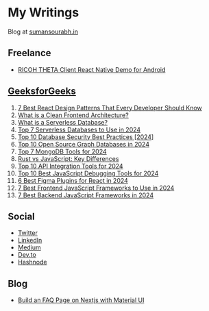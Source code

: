 # My Writings

Blog at [sumansourabh.in](https://sumansourabh.in)

## Freelance

- [RICOH THETA Client React Native Demo for Android](https://community.theta360.guide/t/ricoh-theta-client-react-native-demo-for-android/9739)

## [GeeksforGeeks](https://auth.geeksforgeeks.org/user/sumsourabh14/articles/)

1. [7 Best React Design Patterns That Every Developer Should Know](https://www.geeksforgeeks.org/react-design-patterns/)
2. [What is a Clean Frontend Architecture?](https://www.geeksforgeeks.org/clean-frontend-architecture/)
3. [What is a Serverless Database?](https://www.geeksforgeeks.org/what-is-a-serverless-database/)
4. [Top 7 Serverless Databases to Use in 2024](https://www.geeksforgeeks.org/serverless-databases/)
5. [Top 10 Database Security Best Practices [2024]](https://www.geeksforgeeks.org/database-security-best-practices/)
6. [Top 10 Open Source Graph Databases in 2024](https://www.geeksforgeeks.org/open-source-graph-databases/)
7. [Top 7 MongoDB Tools for 2024](https://www.geeksforgeeks.org/mongodb-tools/)
8. [Rust vs JavaScript: Key Differences](https://www.geeksforgeeks.org/rust-vs-javascript/)
9. [Top 10 API Integration Tools for 2024](https://www.geeksforgeeks.org/api-integration-tools/)
10. [Top 10 Best JavaScript Debugging Tools for 2024](https://www.geeksforgeeks.org/javascript-debugging-tools/)
11. [6 Best Figma Plugins for React in 2024](https://www.geeksforgeeks.org/figma-plugins-for-react/)
12. [7 Best Frontend JavaScript Frameworks to Use in 2024](https://www.geeksforgeeks.org/best-frontend-javascript-frameworks/)
13. [7 Best Backend JavaScript Frameworks in 2024](https://www.geeksforgeeks.org/best-backend-javascript-frameworks/)

## Social

- [Twitter](https://twitter.com/sumansourabh48)
- [LinkedIn](https://www.linkedin.com/in/sumansourabh14/)
- [Medium](https://medium.com/@sumsourabh14)
- [Dev.to](https://dev.to/sumansourabh48)
- [Hashnode](https://hashnode.com/@sumansourabh)

## Blog

- [Build an FAQ Page on Nextjs with Material UI](https://sumansourabh.in/build-an-faq-page-on-nextjs-with-material-ui/)

